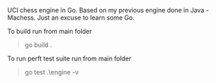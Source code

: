 UCI chess engine in Go. Based on my previous engine done in Java - Machess.
Just an excuse to learn some Go.

To build run from main folder
>go build .

To run perft test suite run from main folder
>go test .\engine -v
